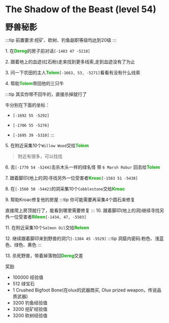 # The Shadow of the Beast (level 54)
<span style="font-size: 25px;">**野兽秘影**</span>

:::tip
前置要求:挖矿、砍树、钓鱼副职等级均达到20级
:::

<span class="stage-index">1.</span> 在<font color=00AA00>**Dereg**</font>的房子前对话`[-1483 47 -5218]`

<span class="stage-index">2.</span>  跟着地上的血迹(红石粉)走来找到更多线索,走到血迹没有了为止

<span class="stage-index">3.</span> 问一下农田的主人<font color=00AA00>**Tolem**</font>`[-1663, 53, -5271]`看看有没有什么线索

<span class="stage-index">4.</span> 帮助<font color=00AA00>**Tolem**</font>带回他的三只牛

:::tip 
其实你带不回牛的，直接杀掉就行了

牛分别在下面的坐标：

+ `[-1692 55 -5292]`

+ `[-1706 55 -5276]`

+ `[-1695 39 -5310]`
:::

<span class="stage-index">5.</span> 在附近采集10个`Willow Wood`交给<font color=00AA00>**Tolem**</font>
>附近有很多，可以找找

<span class="stage-index">6.</span> 去`[-1770 54 -5244]`击杀木头一样的绿名怪 带 `6 Marsh Robur` 回去给<font color=00AA00>**Tolem**</font>

<span class="stage-index">7.</span> 跟着脚印(地上的洞)寻找另外一位受害者<font color=00AA00>**Kroac**</font>`[-1583 51 -5438]`

<span class="stage-index">8.</span> 在`[-1560 50 -5442]`的洞采集10个`Cobblestone`交给<font color=00AA00>**Kroac**</font>

<span class="stage-index">9.</span> 帮助Kroac修复他的房屋
:::tip
你可能需要再采集4个圆石来修复

直接爬上房顶就行了，能看到哪里需要修复
:::
<span class="stage-index">10.</span> 跟着脚印(地上的洞)继续寻找另外一位受害者<font color=00AA00>**Rileen**</font>`[-1434, 47, -5503]`

<span class="stage-index">11.</span> 在附近采集10个`Salmon Oil`交给<font color=00AA00>**Releen**</font>

<span class="stage-index">12.</span> 继续跟着脚印来到野兽的洞穴`[-1384 45 -5529]`
:::tip
洞窟内密码:粉色、浅蓝色、绿色、黄色
:::

<span class="stage-index">13.</span> 杀死野兽，带着掉落物回<font color=00AA00>**Dereg**</font>交差

奖励
+ 100000 经验值
+ 512 绿宝石
+ 1 Crushed Bigfoot Bone(在olux的武器商买, Olux prized weapon，传说品质武器)
+ 3200 钓鱼经验值
+ 3200 挖矿经验值
+ 3200 砍树经验值
